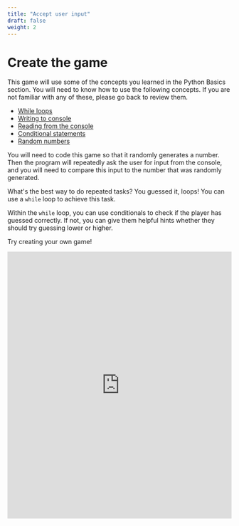 ```yaml
---
title: "Accept user input"
draft: false
weight: 2
---
```


# Create the game

This game will use some of the concepts you learned in the Python Basics section.
You will need to know how to use the following concepts. If you are not familiar with any of these, please go back to review them.
- <a href="../../python-basics/loops" target="_blank">While loops</a>
- <a href="../../python-basics/python-console/writing-to-console" target="_blank">Writing to console</a>
- <a href="../../python-basics/python-console/reading-from-console" target="_blank">Reading from the console</a>
- <a href="../../python-basics/conditional-statements" target="_blank">Conditional statements</a>
- <a href="/python-guess-number/random/" target="_blank">Random numbers</a>


You will need to code this game so that it randomly generates a number.
Then the program will repeatedly ask the user for input from the console, and you will need to compare this input to the number that was randomly generated.

What's the best way to do repeated tasks? You guessed it, loops!
You can use a `while` loop to achieve this task.

Within the `while` loop, you can use conditionals to check if the player has guessed correctly.  If not, you can give them helpful hints whether they should try guessing lower or higher.

Try creating your own game!
<iframe height="600px" width="100%" src="https://repl.it/@nuevofoundation/python-guessnumber-try?lite=true" scrolling="no" frameborder="no" allowtransparency="true" allowfullscreen="true" sandbox="allow-forms allow-pointer-lock allow-popups allow-same-origin allow-scripts allow-modals"></iframe>

